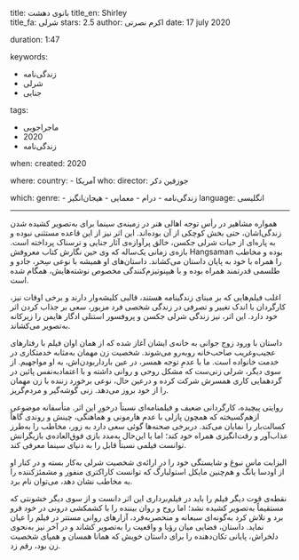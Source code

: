 
title: بانوی دهشت 
title_en: Shirley   
title_fa: شرلی 
stars: 2.5
author: اکرم نصرتی
date: 17 july 2020

duration: 1:47

keywords:
  - زندگی‌نامه
  - شرلی
  - جنایی

tags:
  - ماجراجویی
  - 2020
  - زندگی‌نامه 

when:
  created: 2020

where:
  country:
    - آمریکا
who:
  director: جوزفین دکر

which:
  genre:
    - زندگی‌نامه
    - درام
    - معمایی
    - هیجان‌انگیز
  language: انگلیسی

---

همواره مشاهیر در رأس توجه اهالی هنر در زمینه‌ی سینما برای به‌تصویر کشیده شدن زندگی‌اشان، حتی بخش کوچکی از آن بوده‌اند. این اثر نیز از این قاعده مستثنی نبوده و به پاره‌ای از حیات شرلی جکسن، خالق پرآوازه‌ی آثار جنایی و ترسناک پرداخته است. بازه‌ی زمانی یک‌ساله که وی حین نگارش کتاب معروفش Hangsaman بوده و مخاطب را همراه با خود به پایان داستان می‌کشاند. داستان‌های او همیشه با نوعی سِحر، جادو و طلسمی قدرتمند همراه بوده و با هیپنوتیزم‌کنندگی مخصوص نوشته‌هایش، همگام شده است.

اغلب فیلم‌هایی که بر مبنای زندگینامه هستند، قالبی کلیشه‌وار دارند و برخی اوقات نیز، کارگردان با اندک تغییر و تصرفی در زندگی شخصی فرد مزبور، سعی بر جذاب کردن اثر خود دارد. این اثر، نیز زندگی شرلی جکسن و پروفسور استنلی ادگار هایمن را زیرکانه به‌تصویر می‌کشاند.

 داستان با ورود زوج جوانی به خانه‌ی ایشان آغاز شده که از همان اوان فیلم با رفتارهای عجیب‌و‌غریب صاحب‌خانه‌ روبه‌رو می‌شوند. شخصیت زن مهمان به‌مثابه‌ خدمتکاری در خدمت خانواده است. ما با عدمِ توجه همسر، در عین بارداربودن‌اش، به او مواجهیم. از سوی دیگر، شرلی زنی‌ست که مشکل روحی‌ و روانی داشته و با اعتماد‌به‌نفس پائین در گردهمایی کاری همسرش شرکت کرده و درعین حال، نوعی برخورد زننده‌ با زن مهمان را از خود بروز می‌دهد. زنی گوشه‌گیر و مردم‌گریز.

روایتی پیچیده، کارگردانی ضعیف و فیلمنامه‌ای نسبتاً درخورِ این اثر. متأسفانه موضوعی ازهم‌گسیخته که همچون پازلی با عدم هارمونی و هماهنگی، چینش و روندی گاهاً کسالت‌بار را نمایان می‌کند. دربرخی صحنه‌ها گوئی سعی دارد به زور، مخاطب را به‌طرز عذاب‌آور و رقت‌انگیزی همراه خود کند؛ اما با این‌حال به‌‌مدد بازی فوق‌العاده‌ی بازیگرانش توانست فیلمی نسبتاً قابل را به دنیای سینما معرفی کند.

 الیزابت ماس نبوغ و شایستگی خود را در ارائه‌ی شخصیت شرلی به‌کار بسته و در کنار او از اودسا یانگ و هم‌چنین مایکل استولبارگ که توانست کاراکتری منفور و مشمئزکننده را به مخاطب نشان دهد، می‌توان نام برد.
 
نقطه‌ی قوت دیگر فیلم را باید در فیلم‌برداری این اثر دانست و از سوی دیگر خشونتی که مستقیماً به‌تصویر کشیده نشد؛ اما روح و روان بیننده را با کشمکشی درونی در خود فرو برد و تلاش کرد به‌گونه‌ای سبعانه و منحصر‌به‌فرد، آزارهای روانی مستتر در فیلم را عیان نماید. داستان، فضایی میان رؤیا و واقعیت را به‌تصویر کشاند و در آخر نیز به‌نحوی دلخراش، پایانی تکان‌دهنده را برای داستان خویش که همانا همسان و همپای شخصیت زن بود، رقم زد.